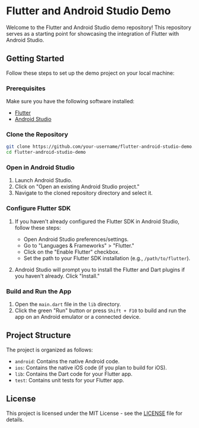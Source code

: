 # Flutter and Android Studio Demo

Welcome to the Flutter and Android Studio demo repository! This repository serves as a starting point for showcasing the integration of Flutter with Android Studio.

## Getting Started

Follow these steps to set up the demo project on your local machine:

### Prerequisites

Make sure you have the following software installed:

- [Flutter](https://flutter.dev/docs/get-started/install)
- [Android Studio](https://developer.android.com/studio)

### Clone the Repository

```bash
git clone https://github.com/your-username/flutter-android-studio-demo.git
cd flutter-android-studio-demo
```

### Open in Android Studio

1. Launch Android Studio.
2. Click on "Open an existing Android Studio project."
3. Navigate to the cloned repository directory and select it.

### Configure Flutter SDK

1. If you haven't already configured the Flutter SDK in Android Studio, follow these steps:
   - Open Android Studio preferences/settings.
   - Go to "Languages & Frameworks" > "Flutter."
   - Click on the "Enable Flutter" checkbox.
   - Set the path to your Flutter SDK installation (e.g., `/path/to/flutter`).

2. Android Studio will prompt you to install the Flutter and Dart plugins if you haven't already. Click "Install."

### Build and Run the App

1. Open the `main.dart` file in the `lib` directory.
2. Click the green "Run" button or press `Shift + F10` to build and run the app on an Android emulator or a connected device.

## Project Structure

The project is organized as follows:

- `android`: Contains the native Android code.
- `ios`: Contains the native iOS code (if you plan to build for iOS).
- `lib`: Contains the Dart code for your Flutter app.
- `test`: Contains unit tests for your Flutter app.


## License

This project is licensed under the MIT License - see the [LICENSE](LICENSE) file for details.
